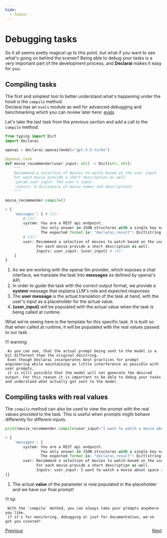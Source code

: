 ```yaml
---
hide:
  - footer
---
```


# Debugging tasks

So it all seems pretty magical up to this point, but what if you want to see what's going on behind the scenes?
Being able to debug your tasks is a very important part of the development process, and **Declarai** makes it easy for you.

## Compiling tasks
The first and simplest tool to better understand what's happening under the hood is the `compile` method.<br>
Declarai has an `evals` module as well for advanced debugging and benchmarking which you can review later here: [evals](../../features/evals/)

Let's take the last task from the previous section and add a call to the `compile` method:
```python
from typing import Dict
import declarai

openai = declarai.openai(model="gpt-3.5-turbo")

@openai.task
def movie_recommender(user_input: str) -> Dict[str, str]:
    """
    Recommend a selection of movies to watch based on the user input
    For each movie provide a short description as well
    :param user_input: The user's input
    :return: A dictionary of movie names and descriptions
    """

movie_recommender.compile()

> {
    'messages': [ # (1)!
        # (2)!        
        system: You are a REST api endpoint. 
                You only answer in JSON structures with a single key named 'declarai_result', nothing else. 
                The expected format is: "declarai_result": Dict[string, string]  # A dictionary of movie names and descriptions,
        # (3)!
        user: Recommend a selection of movies to watch based on the user input  
              For each movie provide a short description as well.
              Inputs: user_input: {user_input} # (4)!
    ]
}
```

1. As we are working with the openai llm provider, which exposes a chat interface, we translate the task into **messages** as defined by openai's API.
2. In order to guide the task with the correct output format, we provide a **system** message that explains LLM's role and expected responses
3. The **user message** is the actual translation of the task at hand, with the user's input as a placeholder for the actual value.
4. **{user_input}** will be populated with the actual value when the task is being called at runtime.

What we're seeing here is the template for this specific task. It is built so that when called at runtime, 
it will be populated with the real values passed to our task.

!!! warning

     As you can see, that the actual prompt being sent to the model is a bit different than the original docstring.
     Even though Declarai incorporates best practices for prompt engineering while maintaining as little interference as possible with user prompts, 
     it is still possible that the model will not generate the desired output. For this reason it is important to be able to debug your tasks and understand what actually got sent to the model

## Compiling tasks with real values
The `compile` method can also be used to view the prompt with the real values provided to the task.
This is useful when prompts might behave differently for different inputs.

```python hl_lines="10"
print(movie_recommender.compile(user_input="I want to watch a movie about space"))

> {
    'messages': [     
        system: You are a REST api endpoint. 
                You only answer in JSON structures with a single key named 'declarai_result', nothing else. 
                The expected format is: "declarai_result": Dict[string, string]  # A dictionary of movie names and descriptions,
        user: Recommend a selection of movies to watch based on the user input  
              For each movie provide a short description as well.
              Inputs: user_input: I want to watch a movie about space # (1)!
]}
```

1. The actual **value** of the parameter is now populated in the placeholder and we have our final prompt!


!!! tip

     With the `compile` method, you can always take your prompts anywhere you like, 
     if it's for monitoring, debugging or just for documentation, we've got you covered!


<div style="display: flex; justify-content: space-between;">
    <a href="../controlling-task-behavior" class="md-button">
        Previous <i class="fas fa-arrow-left"></i>
    </a>
    <a href="../recap" class="md-button">
        Next <i class="fas fa-arrow-right"></i>
    </a>
</div>
